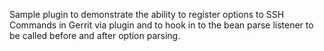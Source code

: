 Sample plugin to demonstrate the ability to register options to SSH Commands in Gerrit via plugin and to hook in to the bean parse listener to be called before and after option parsing.
